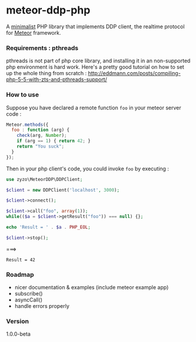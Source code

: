 # meteor-ddp-php 
   A [minimalist](http://www.becomingminimalist.com/) PHP library that implements DDP client, the realtime protocol for [Meteor](https://www.meteor.com/ddp) framework.

### Requirements : pthreads
   pthreads is not part of php core library, and installing it in an non-supported php environment is hard work. Here's a pretty good tutorial on how to set up the whole thing from scratch : 
   http://eddmann.com/posts/compiling-php-5-5-with-zts-and-pthreads-support/
     
### How to use

Suppose you have declared a remote function `foo` in your meteor server code :
```javascript
Meteor.methods({
  foo : function (arg) {
    check(arg, Number);
    if (arg == 1) { return 42; }
    return "You suck";
  }
});
```

Then in your php client's code, you could invoke `foo` by executing :
```php
use zyzo\MeteorDDP\DDPClient;

$client = new DDPClient('localhost', 3000);

$client->connect();

$client->call("foo", array(1));
while(($a = $client->getResult("foo")) === null) {};

echo 'Result = ' . $a . PHP_EOL;

$client->stop();
```

===> 
```
Result = 42
```


### Roadmap
* nicer documentation & examples (include meteor example app)
* subscribe()
* asyncCall()
* handle errors properly
    
### Version
1.0.0-beta 